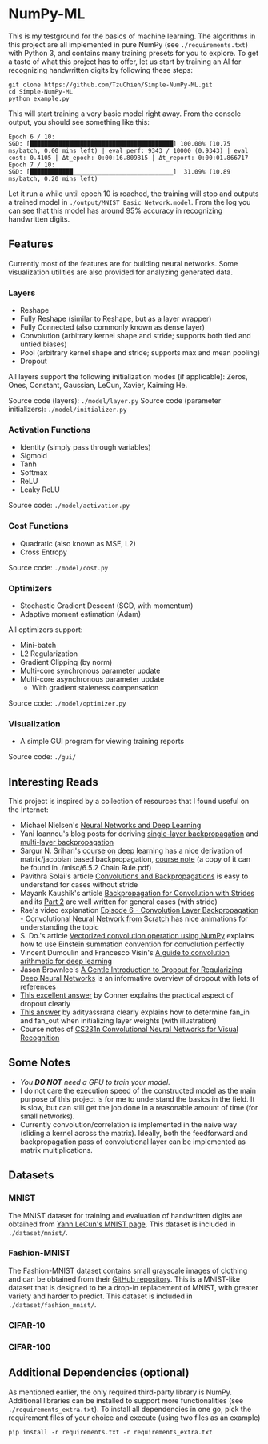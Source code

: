 # NumPy-ML

This is my testground for the basics of machine learning. The algorithms in this project are all implemented in pure NumPy (see `./requirements.txt`) with Python 3, and contains many training presets for you to explore. To get a taste of what this project has to offer, let us start by training an AI for recognizing handwritten digits by following these steps:

```Shell
git clone https://github.com/TzuChieh/Simple-NumPy-ML.git
cd Simple-NumPy-ML
python example.py
```

This will start training a very basic model right away. From the console output, you should see something like this:

```Shell
Epoch 6 / 10:
SGD: [████████████████████████████████████████] 100.00% (10.75 ms/batch, 0.00 mins left) | eval perf: 9343 / 10000 (0.9343) | eval cost: 0.4105 | Δt_epoch: 0:00:16.809815 | Δt_report: 0:00:01.866717
Epoch 7 / 10:
SGD: [████████████____________________________]  31.09% (10.89 ms/batch, 0.20 mins left)
```

Let it run a while until epoch 10 is reached, the training will stop and outputs a trained model in `./output/MNIST Basic Network.model`. From the log you can see that this model has around 95% accuracy in recognizing handwritten digits.

## Features

Currently most of the features are for building neural networks. Some visualization utilities are also provided for analyzing generated data.

### Layers

* Reshape
* Fully Reshape (similar to Reshape, but as a layer wrapper)
* Fully Connected (also commonly known as dense layer)
* Convolution (arbitrary kernel shape and stride; supports both tied and untied biases)
* Pool (arbitrary kernel shape and stride; supports max and mean pooling)
* Dropout

All layers support the following initialization modes (if applicable): Zeros, Ones, Constant, Gaussian, LeCun, Xavier, Kaiming He.

Source code (layers): `./model/layer.py`
Source code (parameter initializers): `./model/initializer.py`

### Activation Functions

* Identity (simply pass through variables)
* Sigmoid
* Tanh
* Softmax
* ReLU
* Leaky ReLU

Source code: `./model/activation.py`

### Cost Functions

* Quadratic (also known as MSE, L2)
* Cross Entropy

Source code: `./model/cost.py`

### Optimizers

* Stochastic Gradient Descent (SGD, with momentum)
* Adaptive moment estimation (Adam)

All optimizers support:

* Mini-batch
* L2 Regularization
* Gradient Clipping (by norm)
* Multi-core synchronous parameter update
* Multi-core asynchronous parameter update
  - With gradient staleness compensation

Source code: `./model/optimizer.py`

### Visualization

* A simple GUI program for viewing training reports

Source code: `./gui/`

## Interesting Reads

This project is inspired by a collection of resources that I found useful on the Internet:

* Michael Nielsen's [Neural Networks and Deep Learning](http://neuralnetworksanddeeplearning.com/)
* Yani Ioannou's blog posts for deriving [single-layer backpropagation](https://blog.yani.ai/deltarule/) and [multi-layer backpropagation](https://blog.yani.ai/backpropagation/)
* Sargur N. Srihari's [course on deep learning](https://cedar.buffalo.edu/~srihari/CSE676/) has a nice derivation of matrix/jacobian based backpropagation, [course note](https://cedar.buffalo.edu/~srihari/CSE676/6.5.2%20Chain%20Rule.pdf) (a copy of it can be found in ./misc/6.5.2 Chain Rule.pdf)
* Pavithra Solai's article [Convolutions and Backpropagations](https://pavisj.medium.com/convolutions-and-backpropagations-46026a8f5d2c) is easy to understand for cases without stride
* Mayank Kaushik's article [Backpropagation for Convolution with Strides](https://medium.com/@mayank.utexas/backpropagation-for-convolution-with-strides-8137e4fc2710) and its [Part 2](https://medium.com/@mayank.utexas/backpropagation-for-convolution-with-strides-fb2f2efc4faa) are well written for general cases (with stride)
* Rae's video explanation [Episode 6 - Convolution Layer Backpropagation - Convolutional Neural Network from Scratch](https://www.youtube.com/watch?v=njlyOAiK_yE) has nice animations for understanding the topic
* S. Do.'s article [Vectorized convolution operation using NumPy](https://medium.com/latinxinai/vectorized-convolution-operation-using-numpy-b122fd52fba3) explains how to use Einstein summation convention for convolution perfectly
* Vincent Dumoulin and Francesco Visin's [A guide to convolution arithmetic for deep learning](https://arxiv.org/abs/1603.07285)
* Jason Brownlee's [A Gentle Introduction to Dropout for Regularizing Deep Neural Networks](https://machinelearningmastery.com/dropout-for-regularizing-deep-neural-networks/) is an informative overview of dropout with lots of references
* [This excellent answer](https://datascience.stackexchange.com/questions/117082/how-can-i-implement-dropout-in-scikit-learn/117083#117083) by Conner explains the practical aspect of dropout clearly
* [This answer](https://stackoverflow.com/questions/42670274/how-to-calculate-fan-in-and-fan-out-in-xavier-initialization-for-neural-networks) by adityassrana clearly explains how to determine fan_in and fan_out when initializing layer weights (with illustration)
* Course notes of [CS231n Convolutional Neural Networks for Visual Recognition](https://cs231n.github.io/)

## Some Notes

* *You **DO NOT** need a GPU to train your model.*
* I do not care the execution speed of the constructed model as the main purpose of this project is for me to understand the basics in the field. It is slow, but can still get the job done in a reasonable amount of time (for small networks).
* Currently convolution/correlation is implemented in the naive way (sliding a kernel across the matrix). Ideally, both the feedforward and backpropagation pass of convolutional layer can be implemented as matrix multiplications.

## Datasets

### MNIST

The MNIST dataset for training and evaluation of handwritten digits are obtained from [Yann LeCun's MNIST page](http://yann.lecun.com/exdb/mnist/). This dataset is included in `./dataset/mnist/`.

### Fashion-MNIST

The Fashion-MNIST dataset contains small grayscale images of clothing and can be obtained from their [GitHub repository](https://github.com/zalandoresearch/fashion-mnist). This is a MNIST-like dataset that is designed to be a drop-in replacement of MNIST, with greater variety and harder to predict. This dataset is included in `./dataset/fashion_mnist/`.

### CIFAR-10

### CIFAR-100

## Additional Dependencies (optional)

As mentioned earlier, the only required third-party library is NumPy. Additional libraries can be installed to support more functionalities (see `./requirements_extra.txt`). To install all dependencies in one go, pick the requirement files of your choice and execute (using two files as an example)

```Shell
pip install -r requirements.txt -r requirements_extra.txt
```
